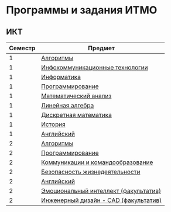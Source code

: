 # Программы и задания ИТМО
## ИКТ
| Семестр | Предмет                                                                                            |
|---------|----------------------------------------------------------------------------------------------------|
| 1       | [Алгоритмы](https://github.com/VeraKasianenko/ITMO_ICT/tree/main/1_term_ICT/Algoritms)                 | 
| 1       | [Инфокоммуникационные технологии](https://github.com/VeraKasianenko/ITMO_ICT/tree/main/1_term_ICT/ICT) | 
| 1       | [Информатика](https://github.com/VeraKasianenko/ITMO_ICT/tree/main/1_term_ICT/Informatic)              | 
| 1       | [Программирование](https://github.com/VeraKasianenko/ITMO_ICT/tree/main/1_term_ICT/Programming)        |
| 1       | [Математический анализ](https://github.com/VeraKasianenko/ITMO_ICT/tree/main/1_term_ICT/Mathematical_analysis)                                   |
| 1       | [Линейная алгебра](https://github.com/VeraKasianenko/ITMO_ICT/tree/main/1_term_ICT/Linear_algebra)                                               |
| 1       | [Дискретная математика](https://github.com/VeraKasianenko/ITMO_ICT/tree/main/1_term_ICT/Discrete_math)                                           |
| 1       | [История](https://github.com/VeraKasianenko/ITMO_ICT/tree/main/1_term_ICT/History)                                                                 |
| 1       | [Английский](https://github.com/VeraKasianenko/ITMO_ICT/tree/main/1_term_ICT/English)                                                              |
| 2       | [Алгоритмы](https://github.com/VeraKasianenko/ITMO_ICT/tree/main/2_term_ICT/Algoritms)                 | 
| 2       | [Программирование](https://github.com/VeraKasianenko/ITMO_ICT/tree/main/2_term_ICT/Programming)        |
| 2       | [Коммуникации и командообразование](https://github.com/VeraKasianenko/ITMO_Software_engineering/tree/main/2_term_Software_engineering/Communication_and_team_building) |
| 2       | [Безопасность жизнедеятельности](https://github.com/VeraKasianenko/ITMO_Software_engineering/tree/main/2_term_Software_engineering/Life_safety)                     |
| 2       | [Английский](https://github.com/VeraKasianenko/ITMO_Software_engineering/tree/main/2_term_Software_engineering/English)                                             |
| 2       | [Эмоциональный интеллект (факультатив)](https://github.com/VeraKasianenko/ITMO_Software_engineering/tree/main/2_term_Software_engineering/EQ)                       |
| 2       | [Инженерный дизайн - CAD (факультатив)](https://github.com/VeraKasianenko/ITMO_Software_engineering/tree/main/2_term_Software_engineering/Engineering_Design_CAD)   |
